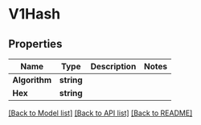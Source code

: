 # V1Hash

## Properties

Name | Type | Description | Notes
------------ | ------------- | ------------- | -------------
**Algorithm** | **string** |  | 
**Hex** | **string** |  | 

[[Back to Model list]](../README.md#documentation-for-models) [[Back to API list]](../README.md#documentation-for-api-endpoints) [[Back to README]](../README.md)


